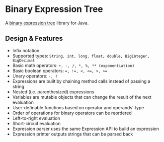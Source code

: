 # Binary Expression Tree

A [binary expression tree](https://en.wikipedia.org/wiki/Binary_expression_tree) library for Java.

## Design & Features

- Infix notation
- Supported types: `String, int, long, float, double, BigInteger, BigDecimal`
- Basic math operators: `+, -, /, *, %, ** (exponentiation)`
- Basic boolean operators: `=, !=, <, <=, >, >=`
- Unary operators: `-, !`
- Expressions are built by chaining method calls instead of passing a string
- Nested (i.e. parenthesized) expressions
- Variables are mutable objects that can change the result of the next evaluation
- User-definable functions based on operator and operands' type
- Order of operations for binary operators can be reordered
- Left-to-right evaluation
- Short-circuit evaluation
- Expression parser uses the same Expression API to build an expression
- Expression printer outputs strings that can be parsed back
